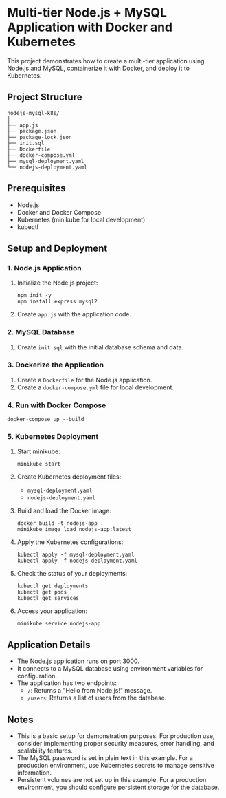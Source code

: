 # Multi-tier Node.js + MySQL Application with Docker and Kubernetes

This project demonstrates how to create a multi-tier application using Node.js and MySQL, containerize it with Docker, and deploy it to Kubernetes.

## Project Structure

```
nodejs-mysql-k8s/
│
├── app.js
├── package.json
├── package-lock.json
├── init.sql
├── Dockerfile
├── docker-compose.yml
├── mysql-deployment.yaml
└── nodejs-deployment.yaml
```

## Prerequisites

- Node.js
- Docker and Docker Compose
- Kubernetes (minikube for local development)
- kubectl

## Setup and Deployment

### 1. Node.js Application

1. Initialize the Node.js project:
   ```
   npm init -y
   npm install express mysql2
   ```

2. Create `app.js` with the application code.

### 2. MySQL Database

1. Create `init.sql` with the initial database schema and data.

### 3. Dockerize the Application

1. Create a `Dockerfile` for the Node.js application.
2. Create a `docker-compose.yml` file for local development.

### 4. Run with Docker Compose

```
docker-compose up --build
```

### 5. Kubernetes Deployment

1. Start minikube:
   ```
   minikube start
   ```

2. Create Kubernetes deployment files:
   - `mysql-deployment.yaml`
   - `nodejs-deployment.yaml`

3. Build and load the Docker image:
   ```
   docker build -t nodejs-app .
   minikube image load nodejs-app:latest
   ```

4. Apply the Kubernetes configurations:
   ```
   kubectl apply -f mysql-deployment.yaml
   kubectl apply -f nodejs-deployment.yaml
   ```

5. Check the status of your deployments:
   ```
   kubectl get deployments
   kubectl get pods
   kubectl get services
   ```

6. Access your application:
   ```
   minikube service nodejs-app
   ```

## Application Details

- The Node.js application runs on port 3000.
- It connects to a MySQL database using environment variables for configuration.
- The application has two endpoints:
  - `/`: Returns a "Hello from Node.js!" message.
  - `/users`: Returns a list of users from the database.

## Notes

- This is a basic setup for demonstration purposes. For production use, consider implementing proper security measures, error handling, and scalability features.
- The MySQL password is set in plain text in this example. For a production environment, use Kubernetes secrets to manage sensitive information.
- Persistent volumes are not set up in this example. For a production environment, you should configure persistent storage for the database.

